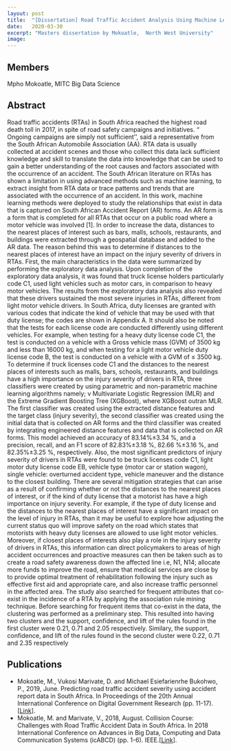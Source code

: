 ```yaml
---
layout: post
title:  "[Dissertation] Road Traffic Accident Analysis Using Machine Learning Techniques for Soshanguve, Pretoria"
date:   2020-03-30
excerpt: "Masters dissertation by Mokoatle,  North West University"
image: 
---
```

## Members
Mpho Mokoatle, MITC Big Data Science

## Abstract
Road traffic accidents (RTAs) in South Africa reached the highest road death toll in 2017, in  spite of road safety campaigns and initiatives. “ Ongoing campaigns are simply not sufficient’’, 
said a representative from the South African Automobile Association (AA). RTA data is usually
collected at accident scenes and those who collect this data lack sufficient knowledge and skill to 
translate the data into knowledge that can be used to gain a better understanding of the root 
causes and factors associated with the occurrence of an accident. The South African literature on 
RTAs has shown a limitation in using advanced methods such as machine learning, to extract 
insight from RTA data or trace patterns and trends that are associated with the occurrence of an 
accident. In this work, machine learning methods were deployed to study the relationships that 
exist in data that is captured on South African Accident Report (AR) forms. An AR form is a 
form that is completed for all RTAs that occur on a public road where a motor vehicle was 
involved [1]. In order to increase the data, distances to the nearest places of interest such as bars, 
malls, schools, restaurants, and buildings were extracted through a geospatial database and added 
to the AR data. The reason behind this was to determine if distances to the nearest places of 
interest have an impact on the injury severity of drivers in RTAs. First, the main characteristics 
in the data were summarized by performing the exploratory data analysis. Upon completion of 
the exploratory data analysis, it was found that truck license holders particularly code C1, used 
light vehicles such as motor cars, in comparison to heavy motor vehicles. The results from the 
exploratory data analysis also revealed that these drivers sustained the most severe injuries in 
RTAs, different from light motor vehicle drivers. In South Africa, duty licenses are granted with 
various codes that indicate the kind of vehicle that may be used with that duty license; the codes 
are shown in Appendix A. It should also be noted that the tests for each license code are
conducted differently using different vehicles. For example, when testing for a heavy duty 
license code C1, the test is conducted on a vehicle with a Gross vehicle mass (GVM) of 3500 kg 
and less than 16000 kg, and when testing for a light motor vehicle duty license code B, the test is 
conducted on a vehicle with a GVM of ≤ 3500 kg. To determine if truck licenses code C1 and
the distances to the nearest places of interests such as malls, bars, schools, restaurants, and 
buildings have a high importance on the injury severity of drivers in RTA, three classifiers were 
created by using parametric and non-parametric machine learning algorithms namely; v
Multivariate Logistic Regression (MLR) and the Extreme Gradient Boosting Tree (XGBoost), 
where XGBoost outran MLR. The first classifier was created using the extracted distance 
features and the target class (injury severity), the second classifier was created using the initial 
data that is collected on AR forms and the third classifier was created by integrating engineered 
distance features and data that is collected on AR forms. This model achieved an accuracy of 
83.14%±3.34 %, and a precision, recall, and an F1 score of 82.83%±3.18 %, 82.66 %±3.16 %, 
and 82.35%±3.25 %, respectively. Also, the most significant predictors of injury severity of 
drivers in RTAs were found to be truck licenses code C1, light motor duty license code EB, 
vehicle type (motor car or station wagon), single vehicle: overturned accident type, vehicle 
maneuver and the distance to the closest building. There are several mitigation strategies that can 
arise as a result of confirming whether or not the distances to the nearest places of interest, or if 
the kind of duty license that a motorist has have a high importance on injury severity. For 
example, if the type of duty license and the distances to the nearest places of interest have a 
significant impact on the level of injury in RTAs, than it may be useful to explore how adjusting 
the current status quo will improve safety on the road which states that motorists with heavy duty 
licenses are allowed to use light motor vehicles. Moreover, if closest places of interests also play 
a role in the injury severity of drivers in RTAs, this information can direct policymakers to areas 
of high accident occurrences and proactive measures can then be taken such as to create a road 
safety awareness down the affected line i.e, N1, N14; allocate more funds to improve the road, 
ensure that medical services are close by to provide optimal treatment of rehabilitation following 
the injury such as effective first aid and appropriate care, and also increase traffic personnel in 
the affected area.
The study also searched for frequent attributes that co-exist in the incidence of a RTA by 
applying the association rule mining technique. Before searching for frequent items that co-exist 
in the data, the clustering was performed as a preliminary step. This resulted into having two 
clusters and the support, confidence, and lift of the rules found in the first cluster were 0.21, 0.71 
and 2.05 respectively. Similary, the support, confidence, and lift of the rules found in the second 
cluster were 0.22, 0.71 and 2.35 respectively
## Publications
* Mokoatle, M., Vukosi Marivate, D. and Michael Esiefarienrhe Bukohwo, P., 2019, June. Predicting road traffic accident severity using accident report data in South Africa. In Proceedings of the 20th Annual International Conference on Digital Government Research (pp. 11-17). [[Link](https://dl.acm.org/doi/abs/10.1145/3325112.3325211)].
* Mokoatle, M. and Marivate, V., 2018, August. Collision Course: Challenges with Road Traffic Accident Data in South Africa. In 2018 International Conference on Advances in Big Data, Computing and Data Communication Systems (icABCD) (pp. 1-6). IEEE.[[Link](https://ieeexplore.ieee.org/abstract/document/8465419)].
